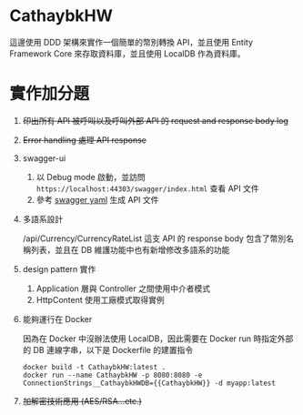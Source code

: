 # CathaybkHW

這邊使用 DDD 架構來實作一個簡單的幣別轉換 API，並且使用 Entity Framework Core 來存取資料庫，並且使用 LocalDB 作為資料庫。

# 實作加分題
1. ~~印出所有 API 被呼叫以及呼叫外部 API 的 request and response body log~~
2. ~~Error handling 處理 API response~~
3. swagger-ui
    
    1. 以 Debug mode 啟動，並訪問 `https://localhost:44303/swagger/index.html` 查看 API 文件
    2. 參考 [swagger yaml](./swagger-ui.yaml) 生成 API 文件

4. 多語系設計

    /api/Currency/CurrencyRateList 這支 API 的 response body 包含了幣別名稱列表，並且在  DB 維護功能中也有新增修改多語系的功能

5. design pattern 實作

    1. Application 層與 Controller 之間使用中介者模式
    2. HttpContent 使用工廠模式取得實例

6. 能夠運行在 Docker

    因為在 Docker 中沒辦法使用 LocalDB，因此需要在 Docker run 時指定外部的 DB 連線字串，以下是 Dockerfile 的建置指令
    ```shell
    docker build -t CathaybkHW:latest .
    docker run --name CathaybkHW -p 8080:8080 -e ConnectionStrings__CathaybkHWDB={{CathaybkHW}} -d myapp:latest
    ```

7. ~~加解密技術應用 (AES/RSA…etc.)~~
